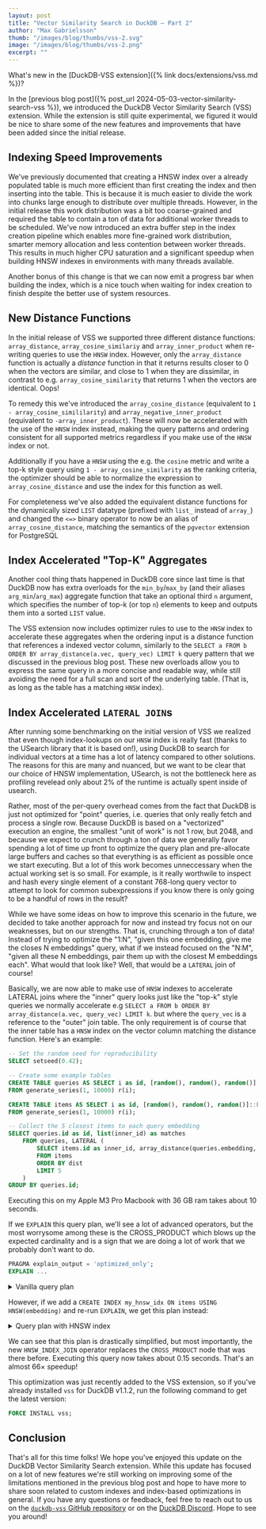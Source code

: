 ```yaml
---
layout: post
title: "Vector Similarity Search in DuckDB – Part 2"
author: "Max Gabrielsson"
thumb: "/images/blog/thumbs/vss-2.svg"
image: "/images/blog/thumbs/vss-2.png"
excerpt: ""
---
```


What's new in the [DuckDB-VSS extension]({% link docs/extensions/vss.md %})?

In the [previous blog post]({% post_url 2024-05-03-vector-similarity-search-vss %}), we introduced the DuckDB Vector Similarity Search (VSS) extension. While the extension is still quite experimental, we figured it would be nice to share some of the new features and improvements that have been added since the initial release.

## Indexing Speed Improvements

We've previously documented that creating a HNSW index over a already populated table is much more efficient than first creating the index and then inserting into the table. This is because it is much easier to divide the work into chunks large enough to distribute over multiple threads. However, in the initial release this work distribution was a bit too coarse-grained and required the table to contain a ton of data for additional worker threads to be scheduled. We've now introduced an extra buffer step in the index creation pipeline which enables more fine-grained work distribution, smarter memory allocation and less contention between worker threads. This results in much higher CPU saturation and a significant speedup when building HNSW indexes in environments with many threads available.

Another bonus of this change is that we can now emit a progress bar when building the index, which is a nice touch when waiting for index creation to finish despite the better use of system resources.

## New Distance Functions

In the initial release of VSS we supported three different distance functions: `array_distance`, `array_cosine_similariy` and `array_inner_product` when re-writing queries to use the `HNSW` index. However, only the `array_distance` function is actually a _distance_ function in that it returns results closer to 0 when the vectors are similar, and close to 1 when they are dissimilar, in contrast to e.g. `array_cosine_similarity` that returns 1 when the vectors are identical. Oops!

To remedy this we've introduced the `array_cosine_distance` (equivalent to `1 - array_cosine_simililarity`) and `array_negative_inner_product` (equivalent to `-array_inner_product`). These will now be accelerated with the use of the `HNSW` index instead, making the query patterns and ordering consistent for all supported metrics regardless if you make use of the `HNSW` index or not.

Additionally if you have a `HNSW` using the e.g. the `cosine` metric and write a top-k style query using `1 - array_cosine_similarity` as the ranking criteria, the optimizer should be able to normalize the expression to `array_cosine_distance` and use the index for this function as well.

For completeness we've also added the equivalent distance functions for the dynamically sized `LIST` datatype (prefixed with `list_` instead of `array_`) and changed the `<=>` binary operator to now be an alias of `array_cosine_distance`, matching the semantics of the `pgvector` extension for PostgreSQL

## Index Accelerated "Top-K" Aggregates

Another cool thing thats happened in DuckDB core since last time is that DuckDB now has extra overloads for the `min_by`/`max_by` (and their aliases `arg_min`/`arg_max`) aggregate function that take an optional third `n` argument, which specifies the number of top-k (or top `n`) elements to keep and outputs them into a sorted `LIST` value.

The VSS extension now includes optimizer rules to use to the `HNSW` index to accelerate these aggregates when the ordering input is a distance function that references a indexed vector column, similarly to the `SELECT a FROM b ORDER BY array_distance(a.vec, query_vec) LIMIT k` query pattern that we discussed in the previous blog post. These new overloads allow you to express the same query in a more concise and readable way, while still avoiding the need for a full scan and sort of the underlying table. (That is, as long as the table has a matching `HNSW` index).

## Index Accelerated `LATERAL JOIN`s

After running some benchmarking on the initial version of VSS we realized that even though index-lookups on our `HNSW` index is really fast (thanks to the USearch library that it is based on!), using DuckDB to search for individual vectors at a time has a lot of latency compared to other solutions. The reasons for this are many and nuanced, but we want to be clear that our choice of HNSW implementation, USearch, is not the bottleneck here as profiling revelead only about 2% of the runtime is actually spent inside of usearch.

Rather, most of the per-query overhead comes from the fact that DuckDB is just not optimized for "point" queries, i.e. queries that only really fetch and process a single row. Because DuckDB is based on a "vectorized" execution an engine, the smallest "unit of work" is not 1 row, but 2048, and because we expect to crunch through a ton of data we generally favor spending a lot of time up front to optimize the query plan and pre-allocate large buffers and caches so that everything is as efficient as possible once we start executing. But a lot of this work becomes unneccessary when the actual working set is so small. For example, is it really worthwile to inspect and hash every single element of a constant 768-long query vector to attempt to look for common subexpressions if you know there is only going to be a handful of rows in the result?

While we have some ideas on how to improve this scenario in the future, we decided to take another approach for now and instead try focus not on our weaknesses, but on our strengths. That is, crunching through a ton of data! Instead of trying to optimize the "1:N", "given this one embedding, give me the closes N embeddings" query, what if we instead focused on the "N:M", "given all these N embeddings, pair them up with the closest M embeddings each". What would that look like? Well, that would be a `LATERAL` join of course!

Basically, we are now able to make use of `HNSW` indexes to accelerate LATERAL joins where the "inner" query looks just like the "top-k" style queries we normally accelerate e.g `SELECT a FROM b ORDER BY array_distance(a.vec, query_vec) LIMIT k`. but where the `query_vec` is a reference to the "outer" join table. The only requirement is of course that the inner table has a `HNSW` index on the vector column matching the distance function. Here's an example:

```sql
-- Set the random seed for reproducibility
SELECT setseed(0.42);

-- Create some example tables
CREATE TABLE queries AS SELECT i as id, [random(), random(), random()]::FLOAT[3] as embedding 
FROM generate_series(1, 10000) r(i);

CREATE TABLE items AS SELECT i as id, [random(), random(), random()]::FLOAT[3] as embedding
FROM generate_series(1, 10000) r(i);

-- Collect the 5 closest items to each query embedding
SELECT queries.id as id, list(inner_id) as matches 
    FROM queries, LATERAL (
        SELECT items.id as inner_id, array_distance(queries.embedding, items.embedding) as dist
        FROM items 
        ORDER BY dist 
        LIMIT 5
    )
GROUP BY queries.id;
```

Executing this on my Apple M3 Pro Macbook with 36 GB ram takes about 10 seconds.

If we `EXPLAIN` this query plan, we'll see a lot of advanced operators, but the most worrysome among these is the CROSS_PRODUCT which blows up the expected cardinality and is a sign that we are doing a lot of work that we probably don't want to do.

```sql
PRAGMA explain_output = 'optimized_only';
EXPLAIN ...
```

<details markdown='1'>
<summary markdown='span'>
Vanilla query plan
</summary>

```text
┌─────────────────────────────┐
│┌───────────────────────────┐│
││  Optimized Logical Plan   ││
│└───────────────────────────┘│
└─────────────────────────────┘
┌───────────────────────────┐
│         PROJECTION        │
│    ────────────────────   │
│        Expressions:       │
│             id            │
│          matches          │
│                           │
│        ~500000 Rows       │
└─────────────┬─────────────┘
┌─────────────┴─────────────┐
│         PROJECTION        │
│    ────────────────────   │
│        Expressions:       │
│__internal_decompress_integ│
│     ral_bigint(#0, 1)     │
│             #1            │
│                           │
│        ~500000 Rows       │
└─────────────┬─────────────┘
┌─────────────┴─────────────┐
│         AGGREGATE         │
│    ────────────────────   │
│         Groups: id        │
│                           │
│        Expressions:       │
│       list(inner_id)      │
│                           │
│        ~500000 Rows       │
└─────────────┬─────────────┘
┌─────────────┴─────────────┐
│         PROJECTION        │
│    ────────────────────   │
│        Expressions:       │
│             #0            │
│             #1            │
│             #2            │
│             #3            │
│__internal_compress_integra│
│     l_usmallint(#4, 1)    │
│                           │
│       ~1000000 Rows       │
└─────────────┬─────────────┘
┌─────────────┴─────────────┐
│         DELIM_JOIN        │
│    ────────────────────   │
│      Join Type: INNER     │
│                           │
│        Conditions:        ├───────────────────────────────────────────┐
│ (embedding IS NOT DISTINCT│                                           │
│       FROM embedding)     │                                           │
│                           │                                           │
│       ~1000000 Rows       │                                           │
└─────────────┬─────────────┘                                           │
┌─────────────┴─────────────┐                             ┌─────────────┴─────────────┐
│           FILTER          │                             │          SEQ_SCAN         │
│    ────────────────────   │                             │    ────────────────────   │
│        Expressions:       │                             │          queries          │
│    (limit_rownum <= 5)    │                             │                           │
│                           │                             │                           │
│       ~1000000 Rows       │                             │         ~1000 Rows        │
└─────────────┬─────────────┘                             └───────────────────────────┘
┌─────────────┴─────────────┐
│           WINDOW          │
│    ────────────────────   │
│        Expressions:       │
│     ROW_NUMBER() OVER     │
│  (PARTITION BY embedding  │
│   ORDER BY array_distance │
│ (queries.embedding, items │
│ .embedding) ASC NULLS LAST│
│   ROWS BETWEEN UNBOUNDED  │
│ PRECEDING AND CURRENT ROW)│
│                           │
│       ~5000000 Rows       │
└─────────────┬─────────────┘
┌─────────────┴─────────────┐
│         PROJECTION        │
│    ────────────────────   │
│        Expressions:       │
│          inner_id         │
│            dist           │
│         embedding         │
│                           │
│       ~5000000 Rows       │
└─────────────┬─────────────┘
┌─────────────┴─────────────┐
│       CROSS_PRODUCT       │
│    ────────────────────   ├──────────────┐
│       ~5000000 Rows       │              │
└─────────────┬─────────────┘              │
┌─────────────┴─────────────┐┌─────────────┴─────────────┐
│          SEQ_SCAN         ││         DELIM_GET         │
│    ────────────────────   ││    ────────────────────   │
│           items           ││                           │
│                           ││                           │
│        ~10000 Rows        ││         ~500 Rows         │
└───────────────────────────┘└───────────────────────────┘
```
</details>

However, if we add a `CREATE INDEX my_hnsw_idx ON items USING HNSW(embedding)` and re-run `EXPLAIN`, we get this plan instead:

<details markdown='1'>
<summary markdown='span'>
Query plan with HNSW index
</summary>

```sql
┌─────────────────────────────┐
│┌───────────────────────────┐│
││  Optimized Logical Plan   ││
│└───────────────────────────┘│
└─────────────────────────────┘
┌───────────────────────────┐
│         PROJECTION        │
│    ────────────────────   │
│        Expressions:       │
│             id            │
│          matches          │
│                           │
│        ~500000 Rows       │
└─────────────┬─────────────┘
┌─────────────┴─────────────┐
│         PROJECTION        │
│    ────────────────────   │
│        Expressions:       │
│__internal_decompress_integ│
│     ral_bigint(#0, 1)     │
│             #1            │
│                           │
│        ~500000 Rows       │
└─────────────┬─────────────┘
┌─────────────┴─────────────┐
│         AGGREGATE         │
│    ────────────────────   │
│         Groups: id        │
│                           │
│        Expressions:       │
│       list(inner_id)      │
│                           │
│        ~500000 Rows       │
└─────────────┬─────────────┘
┌─────────────┴─────────────┐
│         PROJECTION        │
│    ────────────────────   │
│        Expressions:       │
│             #0            │
│             #1            │
│             #4            │
│             #2            │
│__internal_compress_integra│
│     l_usmallint(#3, 1)    │
│                           │
│       ~1000000 Rows       │
└─────────────┬─────────────┘
┌─────────────┴─────────────┐
│         PROJECTION        │
│    ────────────────────   │
│        Expressions:       │
│          inner_id         │
│         embedding         │
│             #3            │
│             #4            │
│             #2            │
└─────────────┬─────────────┘
┌─────────────┴─────────────┐
│      HNSW_INDEX_JOIN      │
│    ────────────────────   │
└─────────────┬─────────────┘
┌─────────────┴─────────────┐
│          SEQ_SCAN         │
│    ────────────────────   │
│          queries          │
│                           │
│         ~1000 Rows        │
└───────────────────────────┘
```
</details>

We can see that this plan is drastically simplified, but most importantly, the new `HNSW_INDEX_JOIN` operator replaces the `CROSS_PRODUCT` node that was there before. Executing this query now takes about 0.15 seconds. That's an almost 66× speedup!

This optimization was just recently added to the VSS extension, so if you've already installed `vss` for DuckDB v1.1.2, run the following command to get the latest version:

```sql
FORCE INSTALL vss;
```

## Conclusion

That's all for this time folks! We hope you've enjoyed this update on the DuckDB Vector Similarity Search extension. While this update has focused on a lot of new features we're still working on improving some of the limitations mentioned in the previous blog post and hope to have more to share soon related to custom indexes and index-based optimizations in general. If you have any questions or feedback, feel free to reach out to us on the [`duckdb-vss` GitHub repository](https://github.com/duckdb/duckdb_vss) or on the [DuckDB Discord](https://discord.duckdb.org/). Hope to see you around!
